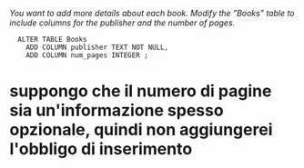 *You want to add more details about each book. Modify the "Books" table to include columns for the publisher and the number of pages.*

      ALTER TABLE Books
        ADD COLUMN publisher TEXT NOT NULL,
        ADD COLUMN num_pages INTEGER ;


# suppongo che il numero di pagine sia un'informazione spesso opzionale, quindi non aggiungerei l'obbligo di inserimento
